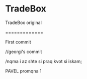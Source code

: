 TradeBox
========

TradeBox original

=============

First commit

//georgi's commit


/nqma i az shte si praq kvot si iskam;

PAVEL promqna 1

